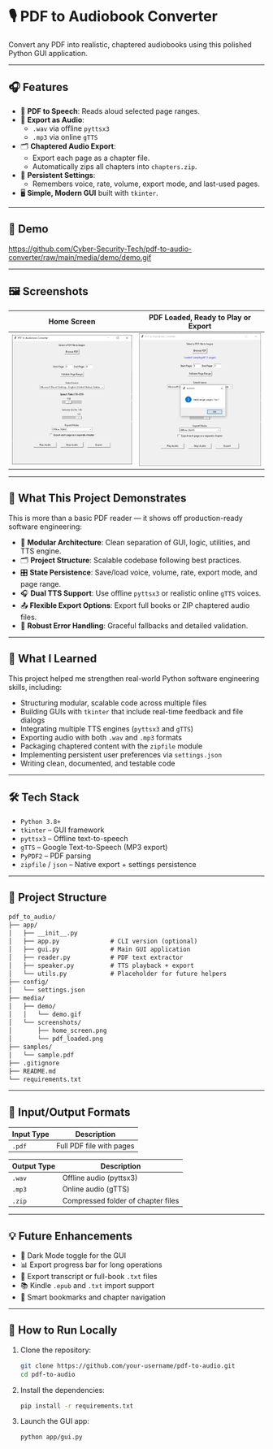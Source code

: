 # 🎙️ PDF to Audiobook Converter

Convert any PDF into realistic, chaptered audiobooks using this polished Python GUI application.

---

## 🎧 Features

- 📄 **PDF to Speech**: Reads aloud selected page ranges.
- 💾 **Export as Audio**:
  - `.wav` via offline `pyttsx3`
  - `.mp3` via online `gTTS`
- 🗂️ **Chaptered Audio Export**:
  - Export each page as a chapter file.
  - Automatically zips all chapters into `chapters.zip`.
- 🔁 **Persistent Settings**:
  - Remembers voice, rate, volume, export mode, and last-used pages.
- 🖥️ **Simple, Modern GUI** built with `tkinter`.

---

## 🎥 Demo

https://github.com/Cyber-Security-Tech/pdf-to-audio-converter/raw/main/media/demo/demo.gif

---

## 🖼 Screenshots

| Home Screen                            | PDF Loaded, Ready to Play or Export           |
|----------------------------------------|----------------------------------------|
| ![](media/screenshots/home_screen.png) | ![](media/screenshots/pdf_loaded.png) |

---

## 🧠 What This Project Demonstrates

This is more than a basic PDF reader — it shows off production-ready software engineering:

- 🧱 **Modular Architecture**: Clean separation of GUI, logic, utilities, and TTS engine.
- 🗂️ **Project Structure**: Scalable codebase following best practices.
- 🎛️ **State Persistence**: Save/load voice, volume, rate, export mode, and page range.
- 🎧 **Dual TTS Support**: Use offline `pyttsx3` or realistic online `gTTS` voices.
- 📤 **Flexible Export Options**: Export full books or ZIP chaptered audio files.
- 🧪 **Robust Error Handling**: Graceful fallbacks and detailed validation.

---

## 🧠 What I Learned

This project helped me strengthen real-world Python software engineering skills, including:

- Structuring modular, scalable code across multiple files
- Building GUIs with `tkinter` that include real-time feedback and file dialogs
- Integrating multiple TTS engines (`pyttsx3` and `gTTS`)
- Exporting audio with both `.wav` and `.mp3` formats
- Packaging chaptered content with the `zipfile` module
- Implementing persistent user preferences via `settings.json`
- Writing clean, documented, and testable code

---

## 🛠 Tech Stack

- `Python 3.8+`
- `tkinter` – GUI framework
- `pyttsx3` – Offline text-to-speech
- `gTTS` – Google Text-to-Speech (MP3 export)
- `PyPDF2` – PDF parsing
- `zipfile` / `json` – Native export + settings persistence

---

## 📁 Project Structure

```
pdf_to_audio/
├── app/
│   ├── __init__.py
│   ├── app.py              # CLI version (optional)
│   ├── gui.py              # Main GUI application
│   ├── reader.py           # PDF text extractor
│   ├── speaker.py          # TTS playback + export
│   └── utils.py            # Placeholder for future helpers
├── config/
│   └── settings.json
├── media/
│   ├── demo/
│   │   └── demo.gif
│   └── screenshots/
│       ├── home_screen.png
│       └── pdf_loaded.png
├── samples/
│   └── sample.pdf
├── .gitignore
├── README.md
└── requirements.txt
```

---

## 📂 Input/Output Formats

| Input Type | Description              |
|------------|--------------------------|
| `.pdf`     | Full PDF file with pages |

| Output Type | Description                         |
|-------------|-------------------------------------|
| `.wav`      | Offline audio (pyttsx3)             |
| `.mp3`      | Online audio (gTTS)                 |
| `.zip`      | Compressed folder of chapter files  |

---

## 💡 Future Enhancements

- 🌙 Dark Mode toggle for the GUI
- 📊 Export progress bar for long operations
- 🧾 Export transcript or full-book `.txt` files
- 📚 Kindle `.epub` and `.txt` import support
- 🔖 Smart bookmarks and chapter navigation

---

## 🧪 How to Run Locally

1. Clone the repository:
   ```bash
   git clone https://github.com/your-username/pdf-to-audio.git
   cd pdf-to-audio
   ```

2. Install the dependencies:
   ```bash
   pip install -r requirements.txt
   ```

3. Launch the GUI app:
   ```bash
   python app/gui.py
   ```